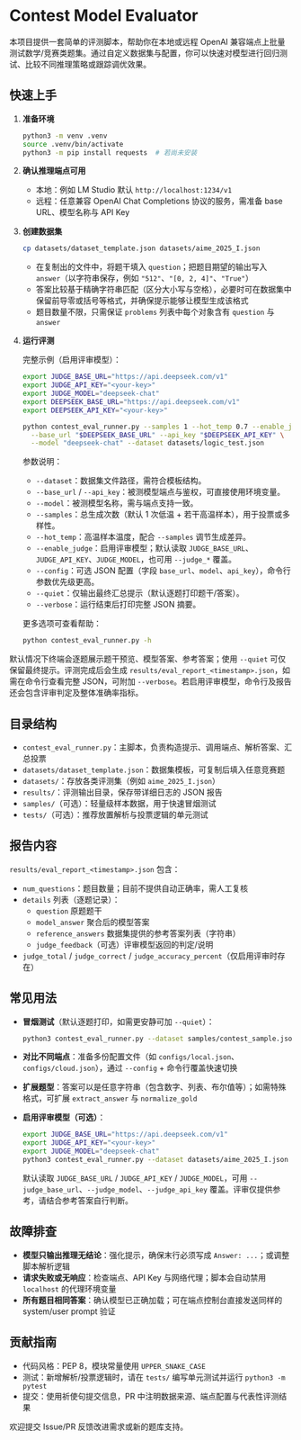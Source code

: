 # Contest Model Evaluator

本项目提供一套简单的评测脚本，帮助你在本地或远程 OpenAI 兼容端点上批量测试数学/竞赛类题集。通过自定义数据集与配置，你可以快速对模型进行回归测试、比较不同推理策略或跟踪调优效果。

## 快速上手
1. **准备环境**
   ```bash
   python3 -m venv .venv
   source .venv/bin/activate
   python3 -m pip install requests  # 若尚未安装
   ```
2. **确认推理端点可用**
   - 本地：例如 LM Studio 默认 `http://localhost:1234/v1`
   - 远程：任意兼容 OpenAI Chat Completions 协议的服务，需准备 base URL、模型名称与 API Key
3. **创建数据集**
   ```bash
   cp datasets/dataset_template.json datasets/aime_2025_I.json
   ```
   - 在复制出的文件中，将题干填入 `question`；把题目期望的输出写入 `answer`（以字符串保存，例如 `"512"`、`"[0, 2, 4]"`、`"True"`）
   - 答案比较基于精确字符串匹配（区分大小写与空格），必要时可在数据集中保留前导零或括号等格式，并确保提示能够让模型生成该格式
   - 题目数量不限，只需保证 `problems` 列表中每个对象含有 `question` 与 `answer`
4. **运行评测**

   完整示例（启用评审模型）：
   ```bash
   export JUDGE_BASE_URL="https://api.deepseek.com/v1"
   export JUDGE_API_KEY="<your-key>"
   export JUDGE_MODEL="deepseek-chat"
   export DEEPSEEK_BASE_URL="https://api.deepseek.com/v1"
   export DEEPSEEK_API_KEY="<your-key>"

   python contest_eval_runner.py --samples 1 --hot_temp 0.7 --enable_judge \
     --base_url "$DEEPSEEK_BASE_URL" --api_key "$DEEPSEEK_API_KEY" \
     --model "deepseek-chat" --dataset datasets/logic_test.json
   ```
   参数说明：
   - `--dataset`：数据集文件路径，需符合模板结构。
   - `--base_url` / `--api_key`：被测模型端点与鉴权，可直接使用环境变量。
   - `--model`：被测模型名称，需与端点支持一致。
   - `--samples`：总生成次数（默认 1 次低温 + 若干高温样本），用于投票或多样性。
   - `--hot_temp`：高温样本温度，配合 `--samples` 调节生成差异。
   - `--enable_judge`：启用评审模型；默认读取 `JUDGE_BASE_URL`、`JUDGE_API_KEY`、`JUDGE_MODEL`，也可用 `--judge_*` 覆盖。
   - `--config`：可选 JSON 配置（字段 `base_url`、`model`、`api_key`），命令行参数优先级更高。
   - `--quiet`：仅输出最终汇总提示（默认逐题打印题干/答案）。
   - `--verbose`：运行结束后打印完整 JSON 摘要。

   更多选项可查看帮助：
   ```bash
   python contest_eval_runner.py -h
   ```

默认情况下终端会逐题展示题干预览、模型答案、参考答案；使用 `--quiet` 可仅保留最终提示。评测完成后会生成 `results/eval_report_<timestamp>.json`，如需在命令行查看完整 JSON，可附加 `--verbose`。若启用评审模型，命令行及报告还会包含评审判定及整体准确率指标。

## 目录结构
- `contest_eval_runner.py`：主脚本，负责构造提示、调用端点、解析答案、汇总投票
- `datasets/dataset_template.json`：数据集模板，可复制后填入任意竞赛题
- `datasets/`：存放各类评测集（例如 `aime_2025_I.json`）
- `results/`：评测输出目录，保存带详细日志的 JSON 报告
- `samples/`（可选）：轻量级样本数据，用于快速冒烟测试
- `tests/`（可选）：推荐放置解析与投票逻辑的单元测试

## 报告内容
`results/eval_report_<timestamp>.json` 包含：
- `num_questions`：题目数量；目前不提供自动正确率，需人工复核
- `details` 列表（逐题记录）：
  - `question` 原题题干
  - `model_answer` 聚合后的模型答案
  - `reference_answers` 数据集提供的参考答案列表（字符串）
  - `judge_feedback`（可选）评审模型返回的判定/说明
- `judge_total` / `judge_correct` / `judge_accuracy_percent`（仅启用评审时存在）

## 常见用法
- **冒烟测试**（默认逐题打印，如需更安静可加 `--quiet`）：
  ```bash
  python3 contest_eval_runner.py --dataset samples/contest_sample.json --model "openai/gpt-oss-20b" --samples 1
  ```
- **对比不同端点**：准备多份配置文件（如 `configs/local.json`、`configs/cloud.json`），通过 `--config` + 命令行覆盖快速切换
- **扩展题型**：答案可以是任意字符串（包含数字、列表、布尔值等）；如需特殊格式，可扩展 `extract_answer` 与 `normalize_gold`

- **启用评审模型（可选）**：
  ```bash
  export JUDGE_BASE_URL="https://api.deepseek.com/v1"
  export JUDGE_API_KEY="<your-key>"
  export JUDGE_MODEL="deepseek-chat"
  python3 contest_eval_runner.py --dataset datasets/aime_2025_I.json --enable_judge --samples 1
  ```
  默认读取 `JUDGE_BASE_URL` / `JUDGE_API_KEY` / `JUDGE_MODEL`，可用 `--judge_base_url`、`--judge_model`、`--judge_api_key` 覆盖。评审仅提供参考，请结合参考答案自行判断。

## 故障排查
- **模型只输出推理无结论**：强化提示，确保末行必须写成 `Answer: ...`；或调整脚本解析逻辑
- **请求失败或无响应**：检查端点、API Key 与网络代理；脚本会自动禁用 `localhost` 的代理环境变量
- **所有题目相同答案**：确认模型已正确加载；可在端点控制台直接发送同样的 system/user prompt 验证

## 贡献指南
- 代码风格：PEP 8，模块常量使用 `UPPER_SNAKE_CASE`
- 测试：新增解析/投票逻辑时，请在 `tests/` 编写单元测试并运行 `python3 -m pytest`
- 提交：使用祈使句提交信息，PR 中注明数据来源、端点配置与代表性评测结果

欢迎提交 Issue/PR 反馈改进需求或新的题库支持。

